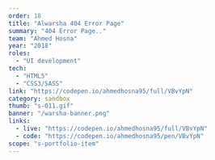 ```yaml
---
order: 18
title: "Alwarsha 404 Error Page"
summary: "404 Error Page.."
team: "Ahmed Hosna"
year: "2018"
roles:
  - "UI development"
tech:
  - "HTML5"
  - "CSS3/SASS"
link: "https://codepen.io/ahmedhosna95/full/VBvYpN"
category: sandbox
thumb: "s-011.gif"
banner: "/warsha-banner.png"
links:
  - live: "https://codepen.io/ahmedhosna95/full/VBvYpN"
  - code: "https://codepen.io/ahmedhosna95/pen/VBvYpN"
scope: "s-portfolio-item"
---
```

